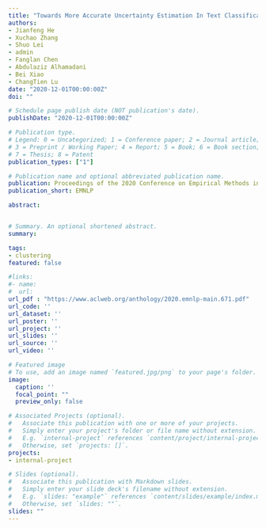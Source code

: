 ```yaml
---
title: "Towards More Accurate Uncertainty Estimation In Text Classification"
authors:
- Jianfeng He
- Xuchao Zhang
- Shuo Lei
- admin
- Fanglan Chen
- Abdulaziz Alhamadani
- Bei Xiao
- ChangTien Lu
date: "2020-12-01T00:00:00Z"
doi: ""

# Schedule page publish date (NOT publication's date).
publishDate: "2020-12-01T00:00:00Z"

# Publication type.
# Legend: 0 = Uncategorized; 1 = Conference paper; 2 = Journal article;
# 3 = Preprint / Working Paper; 4 = Report; 5 = Book; 6 = Book section;
# 7 = Thesis; 8 = Patent
publication_types: ["1"]

# Publication name and optional abbreviated publication name.
publication: Proceedings of the 2020 Conference on Empirical Methods in Natural Language Processing
publication_short: EMNLP

abstract:


# Summary. An optional shortened abstract.
summary:

tags:
- clustering
featured: false

#links:
#- name:
#  url:  
url_pdf : "https://www.aclweb.org/anthology/2020.emnlp-main.671.pdf"
url_code: ''
url_dataset: ''
url_poster: ''
url_project: ''
url_slides: ''
url_source: ''
url_video: ''

# Featured image
# To use, add an image named `featured.jpg/png` to your page's folder.
image:
  caption: ''
  focal_point: ""
  preview_only: false

# Associated Projects (optional).
#   Associate this publication with one or more of your projects.
#   Simply enter your project's folder or file name without extension.
#   E.g. `internal-project` references `content/project/internal-project/index.md`.
#   Otherwise, set `projects: []`.
projects:
- internal-project

# Slides (optional).
#   Associate this publication with Markdown slides.
#   Simply enter your slide deck's filename without extension.
#   E.g. `slides: "example"` references `content/slides/example/index.md`.
#   Otherwise, set `slides: ""`.
slides: ""
---
```

